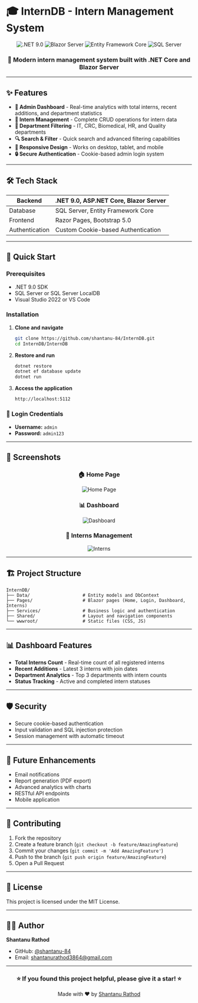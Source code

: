 # 🎓 InternDB - Intern Management System

<div align="center">
  <img src="https://img.shields.io/badge/.NET-9.0-blue" alt=".NET 9.0">
  <img src="https://img.shields.io/badge/Blazor-Server-purple" alt="Blazor Server">
  <img src="https://img.shields.io/badge/Entity%20Framework-Core-green" alt="Entity Framework Core">
  <img src="https://img.shields.io/badge/SQL%20Server-Database-red" alt="SQL Server">
</div>

<div align="center">
  <h3>🚀 Modern intern management system built with .NET Core and Blazor Server</h3>
</div>

---

## ✨ Features

- **👤 Admin Dashboard** - Real-time analytics with total interns, recent additions, and department statistics
- **👥 Intern Management** - Complete CRUD operations for intern data
- **🏢 Department Filtering** - IT, CRC, Biomedical, HR, and Quality departments
- **🔍 Search & Filter** - Quick search and advanced filtering capabilities
- **📱 Responsive Design** - Works on desktop, tablet, and mobile
- **🔒 Secure Authentication** - Cookie-based admin login system

---

## 🛠️ Tech Stack

| Backend | .NET 9.0, ASP.NET Core, Blazor Server |
|---------|----------------------------------------|
| Database | SQL Server, Entity Framework Core |
| Frontend | Razor Pages, Bootstrap 5.0 |
| Authentication | Custom Cookie-based Authentication |

---

## 🚀 Quick Start

### Prerequisites
- .NET 9.0 SDK
- SQL Server or SQL Server LocalDB
- Visual Studio 2022 or VS Code

### Installation

1. **Clone and navigate**
   ```bash
   git clone https://github.com/shantanu-84/InternDB.git
   cd InternDB/InternDB
   ```

2. **Restore and run**
   ```bash
   dotnet restore
   dotnet ef database update
   dotnet run
   ```

3. **Access the application**
   ```
   http://localhost:5112
   ```

### 🔑 Login Credentials
- **Username:** `admin`
- **Password:** `admin123`

---

## 📱 Screenshots

<div align="center">

### 🏠 Home Page
![Home Page](https://via.placeholder.com/800x400/007bff/ffffff?text=Welcome+to+InternDB)

### 📊 Dashboard
![Dashboard](https://via.placeholder.com/800x400/28a745/ffffff?text=Analytics+Dashboard)

### 👥 Interns Management
![Interns](https://via.placeholder.com/800x400/ffc107/000000?text=Intern+Management)

</div>

---

## 🏗️ Project Structure

```
InternDB/
├── Data/                    # Entity models and DbContext
├── Pages/                   # Blazor pages (Home, Login, Dashboard, Interns)
├── Services/                # Business logic and authentication
├── Shared/                  # Layout and navigation components
└── wwwroot/                 # Static files (CSS, JS)
```

---

## 📊 Dashboard Features

- **Total Interns Count** - Real-time count of all registered interns
- **Recent Additions** - Latest 3 interns with join dates
- **Department Analytics** - Top 3 departments with intern counts
- **Status Tracking** - Active and completed intern statuses

---

## 🛡️ Security

- Secure cookie-based authentication
- Input validation and SQL injection protection
- Session management with automatic timeout

---

## 🚀 Future Enhancements

- Email notifications
- Report generation (PDF export)
- Advanced analytics with charts
- RESTful API endpoints
- Mobile application

---

## 👥 Contributing

1. Fork the repository
2. Create a feature branch (`git checkout -b feature/AmazingFeature`)
3. Commit your changes (`git commit -m 'Add AmazingFeature'`)
4. Push to the branch (`git push origin feature/AmazingFeature`)
5. Open a Pull Request

---

## 📄 License

This project is licensed under the MIT License.

---

## 👨‍💻 Author

**Shantanu Rathod**
- GitHub: [@shantanu-84](https://github.com/shantanu-84)
- Email: shantanurathod3864@gmail.com

---

<div align="center">
  <h3>⭐ If you found this project helpful, please give it a star! ⭐</h3>
  <p>Made with ❤️ by <a href="https://github.com/shantanu-84">Shantanu Rathod</a></p>
</div>
